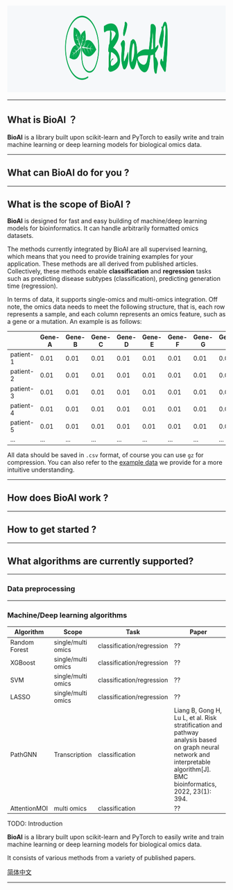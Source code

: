 
<p align="center">
  <img height="200" src="./img/logo6.png" />
</p>

---

## What is BioAI ？

**BioAI** is a library built upon scikit-learn and PyTorch to easily write and train machine learning or deep learning models for biological omics data.  

---

## What can BioAI do for you ?


---

## What is the scope of BioAI ?

**BioAI** is designed for fast and easy building of machine/deep learning models for bioinformatics. It can handle arbitrarily formatted omics datasets. 

The methods currently integrated by BioAI are all supervised learning, which means that you need to provide training examples for your application. These methods are all derived from published articles. Collectively, these methods enable **classification** and **regression** tasks such as predicting disease subtypes (classification), predicting generation time (regression).

In terms of data, it supports single-omics and multi-omics integration. Off note, the omics data needs to meet the following structure, that is, each row represents a sample, and each column represents an omics feature, such as a gene or a mutation. An example is as follows:

|            | Gene-A | Gene-B | Gene-C | Gene-D | Gene-E | Gene-F | Gene-G | Gene-H |
| ---        | ---    | ---    | ---    | ---    | ---    | ---    | ---    | ---    |
| patient-1  | 0.01    | 0.01    | 0.01    | 0.01    | 0.01    | 0.01    | 0.01    | 0.01    |
| patient-2  | 0.01    | 0.01    | 0.01    | 0.01    | 0.01    | 0.01    | 0.01    | 0.01    |
| patient-3  | 0.01    | 0.01    | 0.01    | 0.01    | 0.01    | 0.01    | 0.01    | 0.01    |
| patient-4  | 0.01    | 0.01    | 0.01    | 0.01    | 0.01    | 0.01    | 0.01    | 0.01    |
| patient-5  | 0.01    | 0.01    | 0.01    | 0.01    | 0.01    | 0.01    | 0.01    | 0.01    |
| ...  | ...    | ...    | ...    | ...    | ...    | ...    | ...    | ...    |

All data should be saved in `.csv` format, of course you can use `gz` for compression. You can also refer to the [example data](https://github.com/BioAI-kits/BioAI/tree/master/example) we provide for a more intuitive understanding.


---

## How does BioAI work ?


---

## How to get started ?



---

## What algorithms are currently supported?


---

### Data preprocessing


---

### Machine/Deep learning algorithms

| Algorithm | Scope | Task |Paper | 
| --- | --- | -- | --- | 
| Random Forest | single/multi omics | classification/regression | ?? |
| XGBoost | single/multi omics | classification/regression | ?? |
| SVM | single/multi omics | classification/regression | ?? |
| LASSO | single/multi omics | classification/regression | ?? |
| PathGNN | Transcription | classification | Liang B, Gong H, Lu L, et al. Risk stratification and pathway analysis based on graph neural network and interpretable algorithm[J]. BMC bioinformatics, 2022, 23(1): 394. |
| AttentionMOI | multi omics | classification | ?? |







TODO: Introduction 

**BioAI** is a library built upon scikit-learn and PyTorch to easily write and train machine learning or deep learning models for biological omics data.  

It consists of various methods from a variety of published papers. 


[简体中文](https://github.com/BioAI-kits/BioAI/blob/master/README-Zh.md)



--- 



